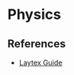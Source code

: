 # Physics

## References

* [Laytex Guide](https://physics.nyu.edu/~physlab/Lab_Main/Latexguide.pdf)

